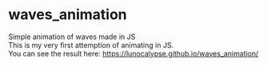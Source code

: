 # waves_animation
Simple animation of waves made in JS  
This is my very first attemption of animating in JS.  
You can see the result here: https://lunocalypse.github.io/waves_animation/
